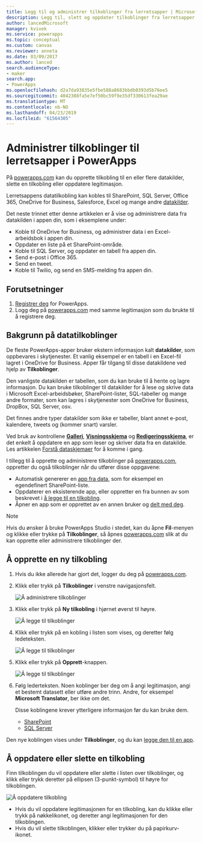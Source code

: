 ```yaml
---
title: Legg til og administrer tilkoblinger fra lerretsapper | Microsoft Docs
description: Legg til, slett og oppdater tilkoblinger fra lerretsapper til datakilder, blant annet SharePoint, SQL Server og OneDrive for Business
author: lancedMicrosoft
manager: kvivek
ms.service: powerapps
ms.topic: conceptual
ms.custom: canvas
ms.reviewer: anneta
ms.date: 03/09/2017
ms.author: lanced
search.audienceType:
- maker
search.app:
- PowerApps
ms.openlocfilehash: d2a7da93835e5fbe588a8683bbdb0393d5b76ee5
ms.sourcegitcommit: 4042388fa5e7ef50bc59f9e35df330613fea29ae
ms.translationtype: MT
ms.contentlocale: nb-NO
ms.lasthandoff: 04/23/2019
ms.locfileid: "61564305"
---
```

# <a name="manage-canvas-app-connections-in-powerapps"></a>Administrer tilkoblinger til lerretsapper i PowerApps
På [powerapps.com](https://web.powerapps.com?utm_source=padocs&utm_medium=linkinadoc&utm_campaign=referralsfromdoc) kan du opprette tilkobling til en eller flere datakilder, slette en tilkobling eller oppdatere legitimasjon.

Lerretsappens datatilkobling kan kobles til SharePoint, SQL Server, Office 365, OneDrive for Business, Salesforce, Excel og mange andre [datakilder](connections-list.md).

Det neste trinnet etter denne artikkelen er å vise og administrere data fra datakilden i appen din, som i eksemplene under:

* Koble til OneDrive for Business, og administrer data i en Excel-arbeidsbok i appen din.
* Oppdater en liste på et SharePoint-område.
* Koble til SQL Server, og oppdater en tabell fra appen din.
* Send e-post i Office 365.
* Send en tweet.
* Koble til Twilio, og send en SMS-melding fra appen din.

## <a name="prerequisites"></a>Forutsetninger
1. [Registrer deg](../signup-for-powerapps.md) for PowerApps.
2. Logg deg på [powerapps.com](https://web.powerapps.com?utm_source=padocs&utm_medium=linkinadoc&utm_campaign=referralsfromdoc) med samme legitimasjon som du brukte til å registrere deg.

## <a name="background-on-data-connections"></a>Bakgrunn på datatilkoblinger
De fleste PowerApps-apper bruker ekstern informasjon kalt **datakilder**, som oppbevares i skytjenester. Et vanlig eksempel er en tabell i en Excel-fil lagret i OneDrive for Business. Apper får tilgang til disse datakildene ved hjelp av **Tilkoblinger**.

Den vanligste datakilden er tabellen, som du kan bruke til å hente og lagre informasjon. Du kan bruke tilkoblinger til datakilder for å lese og skrive data i Microsoft Excel-arbeidsbøker, SharePoint-lister, SQL-tabeller og mange andre formater, som kan lagres i skytjenester som OneDrive for Business, DropBox, SQL Server, osv.

Det finnes andre typer datakilder som ikke er tabeller, blant annet e-post, kalendere, tweets og (kommer snart) varsler.

Ved bruk av kontrollene **[Galleri](controls/control-gallery.md)**, **[Visningsskjema](controls/control-form-detail.md)** og **[Redigeringsskjema](controls/control-form-detail.md)**, er det enkelt å oppdatere en app som leser og skriver data fra en datakilde. Les artikkelen [Forstå dataskjemaer](working-with-forms.md) for å komme i gang.

I tillegg til å opprette og administrere tilkoblinger på [powerapps.com](https://web.powerapps.com?utm_source=padocs&utm_medium=linkinadoc&utm_campaign=referralsfromdoc), oppretter du også tilkoblinger når du utfører disse oppgavene:

* Automatisk genererer en [app fra data](app-from-sharepoint.md), som for eksempel en egendefinert SharePoint-liste.
* Oppdaterer en eksisterende app, eller oppretter en fra bunnen av som beskrevet i [å legge til en tilkobling](add-data-connection.md).
* Åpner en app som er opprettet av en annen bruker og [delt med deg](share-app.md).

> [!NOTE]
> Hvis du ønsker å bruke PowerApps Studio i stedet, kan du åpne **Fil**-menyen og klikke eller trykke på **Tilkoblinger**, så åpnes [powerapps.com](https://web.powerapps.com?utm_source=padocs&utm_medium=linkinadoc&utm_campaign=referralsfromdoc) slik at du kan opprette eller administrere tilkoblinger der.

## <a name="create-a-new-connection"></a>Å opprette en ny tilkobling
1. Hvis du ikke allerede har gjort det, logger du deg på [powerapps.com](https://web.powerapps.com?utm_source=padocs&utm_medium=linkinadoc&utm_campaign=referralsfromdoc).
2. Klikk eller trykk på **Tilkoblinger** i venstre navigasjonsfelt.
   
    ![Å administrere tilkoblinger](./media/add-manage-connections/open-connections.png)
3. Klikk eller trykk på **Ny tilkobling** i hjørnet øverst til høyre.
   
    ![Å legge til tilkoblinger](./media/add-manage-connections/add-connection.png)
4. Klikk eller trykk på en kobling i listen som vises, og deretter følg ledeteksten.
   
   ![Å legge til tilkoblinger](./media/add-manage-connections/choose-connection.png)
5. Klikk eller trykk på **Opprett**-knappen.
   
   ![Å legge til tilkoblinger](./media/add-manage-connections/create-connection.png)
6. Følg lederteksten. Noen koblinger ber deg om å angi legitimasjon, angi et bestemt datasett eller utføre andre trinn. Andre, for eksempel **Microsoft Translator**, ber ikke om det.
   
   Disse koblingene krever ytterligere informasjon før du kan bruke dem.
   
   * [SharePoint](connections/connection-sharepoint-online.md)
   * [SQL Server](connections/connection-azure-sqldatabase.md)

Den nye koblingen vises under **Tilkoblinger**, og du kan [legge den til en app](add-data-connection.md).

## <a name="update-or-delete-a-connection"></a>Å oppdatere eller slette en tilkobling
Finn tilkoblingen du vil oppdatere eller slette i listen over tilkoblinger, og klikk eller trykk deretter på ellipsen (3-punkt-symbol) til høyre for tilkoblingen.

![Å oppdatere tilkobling](./media/add-manage-connections/auth-or-delete.png)

* Hvis du vil oppdatere legitimasjonen for en tilkobling, kan du klikke eller trykk på nøkkelikonet, og deretter angi legitimasjonen for den tilkoblingen.
* Hvis du vil slette tilkoblingen, klikker eller trykker du på papirkurv-ikonet.

